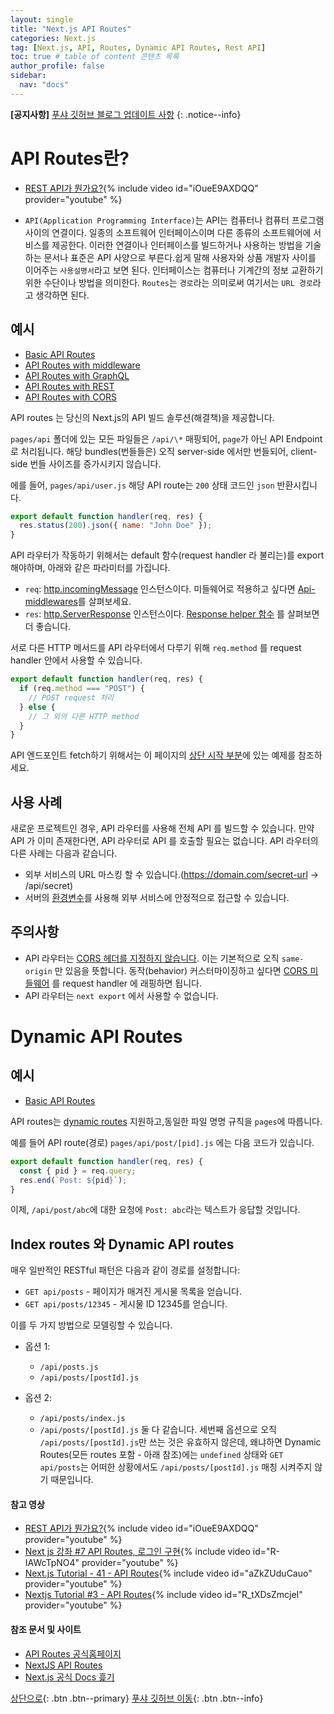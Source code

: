 ```yaml
---
layout: single
title: "Next.js API Routes"
categories: Next.js
tag: [Next.js, API, Routes, Dynamic API Routes, Rest API]
toc: true # table of content 콘텐츠 목록
author_profile: false
sidebar:
  nav: "docs"
---
```


**[공지사항]** [푸샤 깃허브 블로그 업데이트 사항](https://github.com/de24world/de24world.github.io)
{: .notice--info}

# API Routes란?

- [REST API가 뭔가요?](https://youtu.be/iOueE9AXDQQ){% include video id="iOueE9AXDQQ" provider="youtube" %}

- `API(Application Programming Interface)`는 API는 컴퓨터나 컴퓨터 프로그램 사이의 연결이다. 일종의 소프트웨어 인터페이스이며 다른 종류의 소프트웨어에 서비스를 제공한다. 이러한 연결이나 인터페이스를 빌드하거나 사용하는 방법을 기술하는 문서나 표준은 API 사양으로 부른다.쉽게 말해 사용자와 상품 개발자 사이를 이어주는 `사용설명서`라고 보면 된다. 인터페이스는 컴퓨터나 기계간의 정보 교환하기 위한 수단이나 방법을 의미한다. `Routes`는 `경로`라는 의미로써 여기서는 `URL 경로`라고 생각하면 된다.

## 예시

<div class="notice">
<ul>
  <li><a href="https://github.com/vercel/next.js/tree/canary/examples/api-routes">Basic API Routes </a></li>
  <li><a href="https://github.com/vercel/next.js/tree/canary/examples/api-routes-middleware">API Routes with middleware </a></li>
  <li><a href="https://github.com/vercel/next.js/tree/canary/examples/api-routes-graphql">API Routes with GraphQL </a></li>
  <li><a href="https://github.com/vercel/next.js/tree/canary/examples/api-routes-rest">API Routes with REST </a></li>
  <li><a href="https://github.com/vercel/next.js/tree/canary/examples/api-routes-cors">API Routes with CORS </a></li>

</ul>
</div>

API routes 는 당신의 Next.js의 API 빌드 솔루션(해결책)을 제공합니다.

`pages/api` 폴더에 있는 모든 파일들은 `/api/\*` 매핑되어, `page`가 아닌 API Endpoint 로 처리됩니다. 해당 bundles(번들들은) 오직 server-side 에서만 번들되어, client-side 번들 사이즈를 증가시키지 않습니다.

에를 들어, `pages/api/user.js` 해당 API route는 `200` 상태 코드인 `json` 반환시킵니다.

```js
export default function handler(req, res) {
  res.status(200).json({ name: "John Doe" });
}
```

API 라우터가 작동하기 위해서는 default 함수(request handler 라 불리는)를 export 해야하며, 아래와 같은 파라미터를 가집니다.

- `req`: [http.incomingMessage](https://nodejs.org/api/http.html#http_class_http_incomingmessage) 인스턴스이다. 미들웨어로 적용하고 싶다면 [Api-middlewares](https://nextjs.org/docs/api-routes/api-middlewares)를 살펴보세요.
- `res`: [http.ServerResponse](https://nodejs.org/api/http.html#http_class_http_serverresponse) 인스턴스이다. [Response helper 함수](https://nextjs.org/docs/api-routes/response-helpers) 를 살펴보면 더 좋습니다.

서로 다른 HTTP 메서드를 API 라우터에서 다루기 위해 `req.method` 를 request handler 안에서 사용할 수 있습니다.

```js
export default function handler(req, res) {
  if (req.method === "POST") {
    // POST request 처리
  } else {
    // 그 외의 다른 HTTP method
  }
}
```

API 엔드포인트 fetch하기 위해서는 이 페이지의 [상단 시작 부분](#예시)에 있는 예제를 참조하세요.

## 사용 사례

새로운 프로젝트인 경우, API 라우터를 사용해 전체 API 를 빌드할 수 있습니다. 만약 API 가 이미 존재한다면, API 라우터로 API 를 호출할 필요는 없습니다. API 라우터의 다른 사례는 다음과 같습니다.

- 외부 서비스의 URL 마스킹 할 수 있습니다.(https://domain.com/secret-url -> /api/secret)
- 서버의 [환경변수](https://nextjs.org/docs/basic-features/environment-variables)를 사용해 외부 서비스에 안정적으로 접근할 수 있습니다.

## 주의사항

- API 라우터는 [CORS 헤더를 지정하지 않습니다](https://developer.mozilla.org/en-US/docs/Web/HTTP/CORS). 이는 기본적으로 오직 `same-origin` 만 있음을 뜻합니다. 동작(behavior) 커스터마이징하고 싶다면 [CORS 미들웨어](https://nextjs.org/docs/api-routes/api-middlewares#connectexpress-middleware-support) 를 request handler 에 래핑하면 됩니다.
- API 라우터는 `next export` 에서 사용할 수 없습니다.

# Dynamic API Routes

## 예시

<div class="notice">
<ul>
  <li><a href="https://github.com/vercel/next.js/tree/canary/examples/api-routes">Basic API Routes </a></li>
</ul>
</div>

API routes는 [dynamic routes](https://nextjs.org/docs/routing/dynamic-routes) 지원하고,동일한 파일 명명 규칙을 `pages`에 따릅니다.

예를 들어 API route(경로) `pages/api/post/[pid].js` 에는 다음 코드가 있습니다.

```js
export default function handler(req, res) {
  const { pid } = req.query;
  res.end(`Post: ${pid}`);
}
```

이제, `/api/post/abc`에 대한 요청에 `Post: abc`라는 텍스트가 응답할 것입니다.

## Index routes 와 Dynamic API routes

매우 일반적인 RESTful 패턴은 다음과 같이 경로를 설정합니다:

- `GET api/posts` - 페이지가 매겨진 게시물 목록을 얻습니다.
- `GET api/posts/12345` - 게시물 ID 12345를 얻습니다.

이를 두 가지 방법으로 모델링할 수 있습니다.

- 옵션 1:

  - `/api/posts.js`
  - `/api/posts/[postId].js`

- 옵션 2:
  - `/api/posts/index.js`
  - `/api/posts/[postId].js`
    둘 다 같습니다. 세번째 옵션으로 오직 `/api/posts/[postId].js`만 쓰는 것은 유효하지 않은데, 왜냐하면 Dynamic Routes(모든 routes 포함 - 아래 참조)에는 `undefined` 상태와 `GET api/posts`는 어떠한 상황에서도 `/api/posts/[postId].js` 매칭 시켜주지 않기 때문입니다.

#### 참고 영상

- [REST API가 뭔가요?](https://youtu.be/iOueE9AXDQQ){% include video id="iOueE9AXDQQ" provider="youtube" %}
- [Next js 강좌 #7 API Routes, 로그인 구현](https://youtu.be/R-IAWcTpNO4){% include video id="R-IAWcTpNO4" provider="youtube" %}
- [Next.js Tutorial - 41 - API Routes](https://youtu.be/aZkZUduCauo){% include video id="aZkZUduCauo" provider="youtube" %}
- [Nextjs Tutorial #3 - API Routes](https://youtu.be/_tXDsZmcjeI){% include video id="R_tXDsZmcjeI" provider="youtube" %}

#### 참조 문서 및 사이트

- [API Routes 공식홈페이지](https://nextjs.org/docs/api-routes/introduction)
- [NextJS API Routes](https://serzhul.io/REACT/nextjs-api-routes/)
- [Next.js 공식 Docs 흝기](https://velog.io/@baramofme/Next.js-%EA%B3%B5%EC%8B%9D-Docs-%ED%9D%9D%EA%B8%B0#api-routes)

[상단으로](#예시){: .btn .btn--primary}
[푸샤 깃허브 이동](https://github.com/de24world){: .btn .btn--info}
